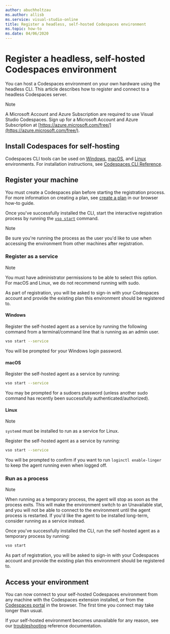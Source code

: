 ```yaml
---
author: abuchholtzau
ms.author: allisb
ms.service: visual-studio-online
title: Register a headless, self-hosted Codespaces environment
ms.topic: how-to
ms.date: 04/06/2020
---
```


# Register a headless, self-hosted Codespaces environment

You can host a Codespaces environment on your own hardware using the headless CLI. This article describes how to register and connect to a headless Codespaces server.

> [!NOTE]
> A Microsoft Account and Azure Subscription are required to use Visual Studio Codespaces. Sign up for a Microsoft Account and Azure Subscription at [https://azure.microsoft.com/free/](https://azure.microsoft.com/free/).

## Install Codespaces for self-hosting

Codespaces CLI tools can be used on [Windows](~/reference/vsonline-cli.md#windows), [macOS](~/reference/vsonline-cli.md#macos), and [Linux](~/reference/vsonline-cli.md#linux) environments. For installation instructions, see [Codespaces CLI Reference](~/reference/vsonline-cli.md#installation).

## Register your machine

You must create a Codespaces plan before starting the registration process. For more information on creating a plan, see [create a plan](browser.md#create-a-plan) in our browser how-to guide.

Once you've successfully installed the CLI, start the interactive registration process by running the [`vso start`](~/reference/vsonline-cli.md#start-codespaces) command.

> [!NOTE]
> Be sure you're running the process as the user you'd like to use when accessing the environment from other machines after registration.

### Register as a service

> [!NOTE]
> You must have administrator permissions to be able to select this option. For macOS and Linux, we do not recommend running with sudo.

As part of registration, you will be asked to sign-in with your Codespaces account and provide the existing plan this environment should be registered to.

#### Windows

Register the self-hosted agent as a service by running the following command from a terminal/command line that is running as an admin user.

```bash
vso start --service
```

You will be prompted for your Windows login password.

#### macOS

Register the self-hosted agent as a service by running:

```bash
vso start --service
```

You may be prompted for a sudoers password (unless another sudo command has recently been successfully authenticated/authorized).

#### Linux

>[!NOTE]
> `systemd` must be installed to run as a service for Linux.

Register the self-hosted agent as a service by running:

```bash
vso start --service
```

You will be prompted to confirm if you want to run `loginctl enable-linger` to keep the agent running even when logged off.

### Run as a process

> [!NOTE]
> When running as a temporary process, the agent will stop as soon as the process exits. This will make the environment switch to an Unavailable stat,  and you will not be able to connect to the environment until the agent process is restarted. If you'd like the agent to be installed long-term, consider running as a service instead.

Once you've successfully installed the CLI, run the self-hosted agent as a temporary process by running:

```bash
vso start
```

As part of registration, you will be asked to sign-in with your Codespaces account and provide the existing plan this environment should be registered to.

## Access your environment

You can now connect to your self-hosted Codespaces environment from any machine with the Codespaces extension installed, or from the [Codespaces portal](https://online.visualstudio.com/environments) in the browser. The first time you connect may take longer than usual.

If your self-hosted environment becomes unavailable for any reason, see our [troubleshooting](~/resources/troubleshooting.md#self-hosted-environments) reference documentation.
